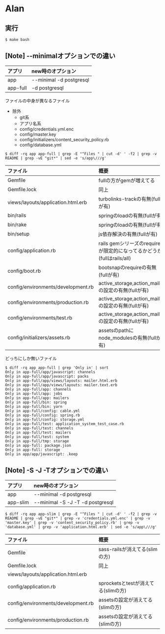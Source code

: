 # Alan

## 実行

```
$ make bash
```

## [Note] --minimalオプションでの違い

|アプリ|new時のオプション|
|:--|:--|
|app|--minimal -d postgresql|
|app-full|-d postgresql|

ファイルの中身が異なるファイル

- 除外
  - git系
  - アプリ名系
  - config/credentials.yml.enc
  - config/master.key
  - config/initializers/content_security_policy.rb
  - config/database.yml


```
$ diff -rq app app-full | grep -E "^Files " | cut -d' ' -f2 | grep -v README | grep -vE "git*" | sed -e 's/app\///g'
```

|ファイル|概要|
|:--|:----|
|Gemfile|fullの方がgemが増えてる|
|Gemfile.lock|同上|
|views/layouts/application.html.erb|turbolinks-trackの有無(fullが有)|
|bin/rails|springのloadの有無(fullが有)|
|bin/rake|springのloadの有無(fullが有)|
|bin/setup|js依存解決の有無(fullが有)|
|config/application.rb|rails gemシリーズのrequireが限定的になってるかどうか(fullはrails/all)|
|config/boot.rb|bootsnapのrequireの有無(fullが有)|
|config/environments/development.rb|active_storage,action_mailerの設定の有無(fullが有)|
|config/environments/production.rb|active_storage,action_mailerの設定の有無(fullが有)|
|config/environments/test.rb|active_storage,action_mailerの設定の有無(fullが有)|
|config/initializers/assets.rb|assetsのpathにnode_modulesの有無(fullが有)|

どっちにしか無いファイル

```
$ diff -rq app app-full | grep 'Only in' | sort
Only in app-full/app/javascript: channels
Only in app-full/app/javascript: packs
Only in app-full/app/views/layouts: mailer.html.erb
Only in app-full/app/views/layouts: mailer.text.erb
Only in app-full/app: channels
Only in app-full/app: jobs
Only in app-full/app: mailers
Only in app-full/bin: spring
Only in app-full/bin: yarn
Only in app-full/config: cable.yml
Only in app-full/config: spring.rb
Only in app-full/config: storage.yml
Only in app-full/test: application_system_test_case.rb
Only in app-full/test: channels
Only in app-full/test: mailers
Only in app-full/test: system
Only in app-full/tmp: storage
Only in app-full: package.json
Only in app-full: storage
Only in app/app/javascript: .keep
```

## [Note] -S -J -Tオプションでの違い

|アプリ|new時のオプション|
|:--|:--|
|app|--minimal -d postgresql|
|app-slim|--minimal -S -J -T -d postgresql|


```
$ diff -rq app app-slim | grep -E "^Files " | cut -d' ' -f2 | grep -v README | grep -vE "git*" | grep -v 'credentials.yml.enc' | grep -v 'master.key' | grep -v 'content_security_policy.rb' | grep -v 'database.yml' | grep -v 'application.html.erb' | sed -e 's/app\///g'
```

|ファイル|概要|
|:--|:----|
|Gemfile|sass-railsが消えてる(slimの方)|
|Gemfile.lock|同上|
|views/layouts/application.html.erb||
|config/application.rb|sprocketsとtestが消えてる(slimの方)|
|config/environments/development.rb|assetsの設定が消えてる(slimの方)|
|config/environments/production.rb|assetsの設定が消えてる(slimの方)|
